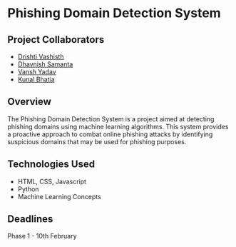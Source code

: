 # Phishing Domain Detection System

## Project Collaborators
- [Drishti Vashisth](https://github.com/drishti0907)
- [Dhavnish Samanta](https://github.com/Dhvaniish)
- [Vansh Yadav](https://github.com/Vnshydv24)
- [Kunal Bhatia](https://github.com/Kunalkbhatia)

## Overview
The Phishing Domain Detection System is a project aimed at detecting phishing domains using machine learning algorithms. This system provides a proactive approach to combat online phishing attacks by identifying suspicious domains that may be used for phishing purposes.

## Technologies Used
- HTML, CSS, Javascript
- Python
- Machine Learning Concepts

## Deadlines
Phase 1 - 10th February

